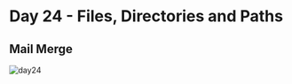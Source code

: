 
# Day 24 - Files, Directories and Paths

## Mail Merge
![day24](https://user-images.githubusercontent.com/98851253/154885509-09025d64-ef6a-4448-a1a6-18cfc4c055ff.gif)
